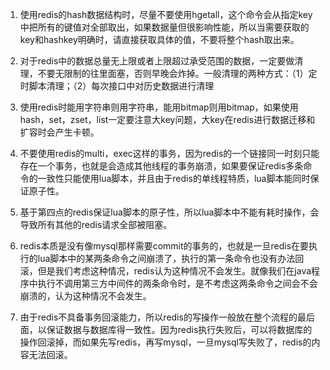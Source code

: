 1. 使用redis的hash数据结构时，尽量不要使用hgetall，这个命令会从指定key中把所有的键值对全部取出，如果数据量但很影响性能，所以当需要获取的key和hashkey明确时，请直接获取具体的值，不要将整个hash取出来。

2. 对于redis中的数据总量无上限或者上限超过承受范围的数据，一定要做清理，不要无限制的往里面塞，否则早晚会炸掉。一般清理的两种方式：（1）定时脚本清理；（2）每次接口中对历史数据进行清理


3. 使用redis时能用字符串则用字符串，能用bitmap则用bitmap，如果使用hash，set，zset，list一定要注意大key问题，大key在redis进行数据迁移和扩容时会产生卡顿。

4. 不要使用redis的multi，exec这样的事务，因为redis的一个链接同一时刻只能存在一个事务，也就是会造成其他线程的事务崩溃，如果要保证redis多条命令的一致性只能使用lua脚本，并且由于redis的单线程特质，lua脚本能同时保证原子性。

5. 基于第四点的redis保证lua脚本的原子性，所以lua脚本中不能有耗时操作，会导致所有其他的redis请求全部被阻塞。

6. redis本质是没有像mysql那样需要commit的事务的，也就是一旦redis在要执行的lua脚本中的某两条命令之间崩溃了，执行的第一条命令也没有办法回滚，但是我们考虑这种情况，redis认为这种情况不会发生。就像我们在java程序中执行不调用第三方中间件的两条命令时，是不考虑这两条命令之间会不会崩溃的，认为这种情况不会发生。

7. 由于redis不具备事务回滚能力，所以redis的写操作一般放在整个流程的最后面，以保证数据与数据库得一致性。因为redis执行失败后，可以将数据库的操作回滚掉，而如果先写redis，再写mysql，一旦mysql写失败了，redis的内容无法回滚。